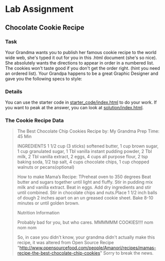 ﻿# Lab Assignment

## Chocolate Cookie Recipe

### Task

Your Grandma wants you to publish her famous cookie recipe to the world wide web, she's typed it out for you in this .html document (she's so nice).
She absolutely wants the directions to appear in order in a numbered list. The cookies won't taste good if you don't get the order right. (hint you need an ordered list).
Your Grandpa happens to be a great Graphic Designer and gave you the following specs to style:


### Details

You can use the starter code in [starter_code/index.html](starter_code/index.html) to do your work.
If you want to peak at the answer, you can look at [solution/index.html](solution/index.html).


### The Cookie Recipe Data

>
> The Best Chocolate Chip Cookies
> Recipe by: My Grandma
> Prep Time: 45 Min
>
> INGREDIENTS
> 1 1/2 cup (3 sticks) softened butter, 1 cup brown sugar, 1 cup granulated sugar, 1 Tbl vanilla instant pudding powder, 2 Tbl milk, 2 Tbl vanilla extract, 2 eggs, 4 cups all purpose flour, 2 tsp baking soda, 1/2 tsp salt, 4 cups chocolate chips, 1 cup chopped walnuts or pecans(optional)
>
> How to make Mama’s Recipe: TPreheat oven to 350 degrees Beat butter and sugars together until light and fluffy. Stir in pudding mix milk and vanilla extract. Beat in eggs. Add dry ingredients and stir until combined.
> Stir in chocolate chips and nuts.Place 1 1/2 inch balls of dough 2 inches apart on an un greased cookie sheet. Bake 8-10 minutes or until golden brown.
>
> Nutrition Information
>
> Probably bad for you, but who cares. MMMMMM COOKIES!!!! nom nom nom
>
> So, in case you didn't know, your grandma didn't actually make this recipe, it was altered from Open Source Recipe "http://www.opensourcefood.com/people/Amanori/recipes/mamas-recipe-the-best-chocolate-chip-cookies"
> Sorry to break the news.

